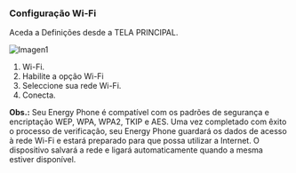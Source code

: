 ### Configuração Wi-Fi

Aceda a Definições desde a TELA PRINCIPAL.

![Imagen1](http://static.energysistem.com/images/manuals/39594/53738c2c7447b.jpg)

1. Wi-Fi.
2. Habilite a opção Wi-Fi
3. Seleccione sua rede Wi-Fi.
4. Conecta.

**Obs.:** Seu Energy Phone é compatível com os padrões de segurança e encriptação WEP, WPA, WPA2, TKIP e AES. Uma vez completado com êxito o processo de verificação, seu Energy Phone guardará os dados de acesso à rede Wi-Fi e estará preparado para que possa utilizar a Internet. O dispositivo salvará a rede e ligará automaticamente quando a mesma estiver disponível.
